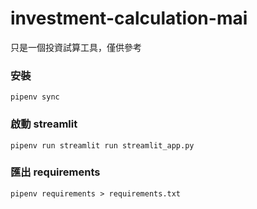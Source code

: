 # investment-calculation-mai

只是一個投資試算工具，僅供參考

### 安裝

`pipenv sync`

### 啟動 streamlit

`pipenv run streamlit run streamlit_app.py`

### 匯出 requirements

`pipenv requirements > requirements.txt`
